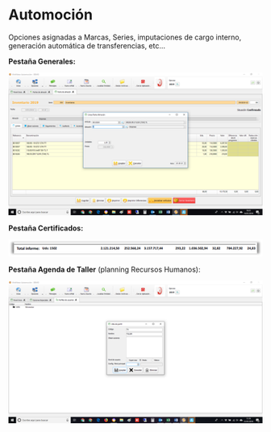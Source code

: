 # Automoción

Opciones asignadas a Marcas, Series, imputaciones de cargo interno, generación automática de transferencias, etc...

**Pestaña Generales:**

![](../../../.gitbook/assets/image%20%28204%29.png)

**Pestaña Certificados:**

![](../../../.gitbook/assets/image%20%28345%29.png)

**Pestaña Agenda de Taller** \(planning Recursos Humanos\):

![](../../../.gitbook/assets/image%20%2859%29.png)

